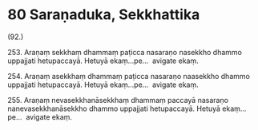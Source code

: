 

# 80 Saraṇaduka, Sekkhattika


(92.)

253\. Araṇaṃ sekkhaṃ dhammaṃ paṭicca nasaraṇo nasekkho dhammo uppajjati hetupaccayā. Hetuyā ekaṃ…pe…  avigate ekaṃ.

254\. Araṇaṃ asekkhaṃ dhammaṃ paṭicca nasaraṇo naasekkho dhammo uppajjati hetupaccayā. Hetuyā ekaṃ…pe…  avigate ekaṃ.

255\. Araṇaṃ nevasekkhanāsekkhaṃ dhammaṃ paccayā nasaraṇo nanevasekkhanāsekkho dhammo uppajjati hetupaccayā. Hetuyā ekaṃ…pe…  avigate ekaṃ.



